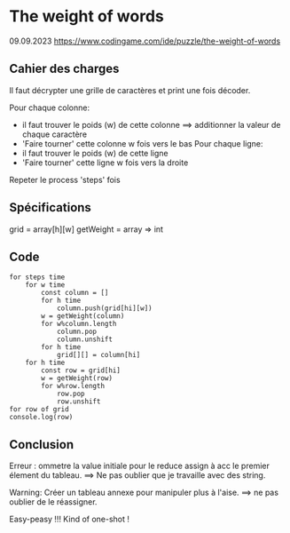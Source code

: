 # The weight of words

09.09.2023
https://www.codingame.com/ide/puzzle/the-weight-of-words

## Cahier des charges

Il faut décrypter une grille de caractères et print une fois décoder.

Pour chaque colonne:

-   il faut trouver le poids (w) de cette colonne
    ==> additionner la valeur de chaque caractère
-   'Faire tourner' cette colonne w fois vers le bas
    Pour chaque ligne:
-   il faut trouver le poids (w) de cette ligne
-   'Faire tourner' cette ligne w fois vers la droite

Repeter le process 'steps' fois

## Spécifications

grid = array[h][w]
getWeight = array => int

## Code

    for steps time
    	for w time
    		const column = []
    		for h time
    			column.push(grid[hi][w])
    		w = getWeight(column)
    		for w%column.length
    			column.pop
    			column.unshift
    		for h time
    			grid[][] = column[hi]
    	for h time
    		const row = grid[hi]
    		w = getWeight(row)
    		for w%row.length
    			row.pop
    			row.unshift
    for row of grid
    console.log(row)

## Conclusion

Erreur : ommetre la value initiale pour le reduce assign à acc le premier élement du tableau. ==> Ne pas oublier que je travaille avec des string.

Warning: Créer un tableau annexe pour manipuler plus à l'aise. ==> ne pas oublier de le réassigner.

Easy-peasy !!! Kind of one-shot !
